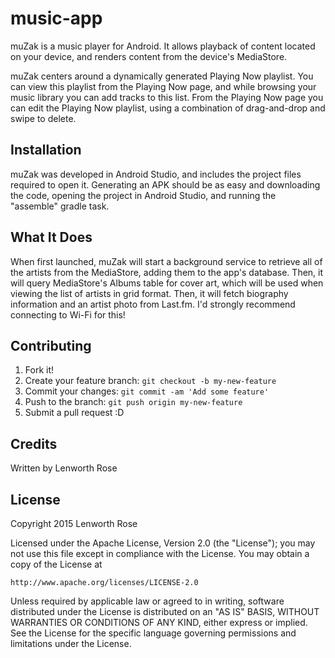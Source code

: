 # music-app

muZak is a music player for Android. It allows playback of content located on your device, and renders content from
the device's MediaStore.

muZak centers around a dynamically generated Playing Now playlist. You can view this playlist from the Playing Now
page, and while browsing your music library you can add tracks to this list. From the Playing Now page you can edit
the Playing Now playlist, using a combination of drag-and-drop and swipe to delete.

## Installation

muZak was developed in Android Studio, and includes the project files required to open it. Generating an APK should
be as easy and downloading the code, opening the project in Android Studio, and running the "assemble" gradle task.

## What It Does

When first launched, muZak will start a background service to retrieve all of the artists from the MediaStore,
adding them to the app's database. Then, it will query MediaStore's Albums table for cover art, which will be used
when viewing the list of artists in grid format. Then, it will fetch biography information and an artist photo from
Last.fm. I'd strongly recommend connecting to Wi-Fi for this!

## Contributing

1. Fork it!
2. Create your feature branch: `git checkout -b my-new-feature`
3. Commit your changes: `git commit -am 'Add some feature'`
4. Push to the branch: `git push origin my-new-feature`
5. Submit a pull request :D

## Credits

Written by Lenworth Rose

## License

Copyright 2015 Lenworth Rose

Licensed under the Apache License, Version 2.0 (the "License");
you may not use this file except in compliance with the License.
You may obtain a copy of the License at

    http://www.apache.org/licenses/LICENSE-2.0

Unless required by applicable law or agreed to in writing, software
distributed under the License is distributed on an "AS IS" BASIS,
WITHOUT WARRANTIES OR CONDITIONS OF ANY KIND, either express or implied.
See the License for the specific language governing permissions and
limitations under the License.

